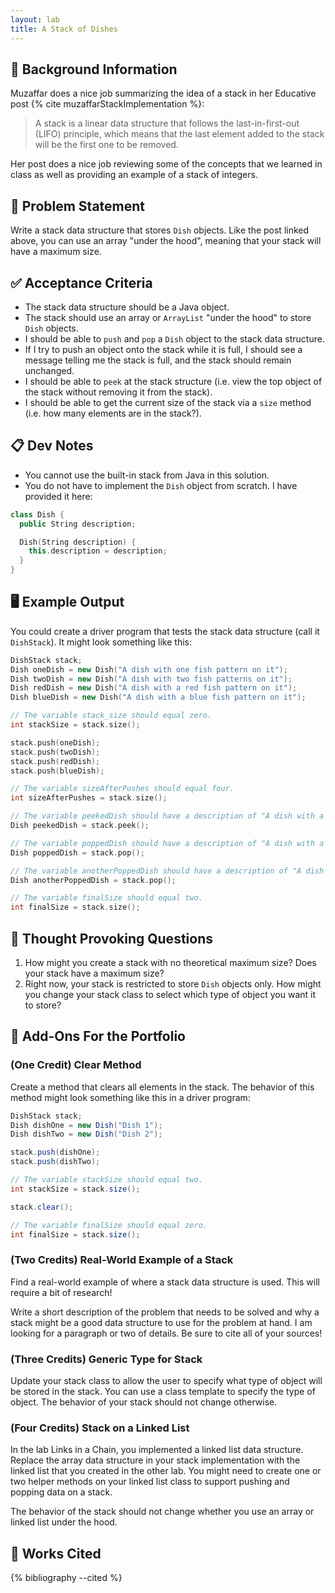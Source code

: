 ```yaml
---
layout: lab
title: A Stack of Dishes
---
```


## 🔖 Background Information

Muzaffar does a nice job summarizing the idea of a stack in her Educative post {% cite muzaffarStackImplementation %}:

> A stack is a linear data structure that follows the last-in-first-out (LIFO) principle, which means that the last element added to the stack will be the first one to be removed.

Her post does a nice job reviewing some of the concepts that we learned in class as well as providing an example of a stack of integers.

## 🎯 Problem Statement

Write a stack data structure that stores `Dish` objects. Like the post linked above, you can use an array "under the hood", meaning that your stack will have a maximum size.

## ✅ Acceptance Criteria

* The stack data structure should be a Java object.
* The stack should use an array or `ArrayList` "under the hood" to store `Dish` objects.
* I should be able to `push` and `pop` a `Dish` object to the stack data structure.
* If I try to push an object onto the stack while it is full, I should see a message telling me the stack is full, and the stack should remain unchanged.
* I should be able to `peek` at the stack structure (i.e. view the top object of the stack without removing it from the stack).
* I should be able to get the current size of the stack via a `size` method (i.e. how many elements are in the stack?).

## 📋 Dev Notes

* You cannot use the built-in stack from Java in this solution.
* You do not have to implement the `Dish` object from scratch. I have provided it here:

```cpp
class Dish {
  public String description;

  Dish(String description) {
    this.description = description;
  }
}
```

## 🖥️ Example Output

You could create a driver program that tests the stack data structure (call it `DishStack`). It might look something like this:

```cpp
DishStack stack;
Dish oneDish = new Dish("A dish with one fish pattern on it");
Dish twoDish = new Dish("A dish with two fish patterns on it");
Dish redDish = new Dish("A dish with a red fish pattern on it");
Dish blueDish = new Dish("A dish with a blue fish pattern on it");

// The variable stack_size should equal zero.
int stackSize = stack.size();

stack.push(oneDish);
stack.push(twoDish);
stack.push(redDish);
stack.push(blueDish);

// The variable sizeAfterPushes should equal four.
int sizeAfterPushes = stack.size();

// The variable peekedDish should have a description of "A dish with a blue fish pattern on it"
Dish peekedDish = stack.peek();

// The variable poppedDish should have a description of "A dish with a blue fish pattern on it"
Dish poppedDish = stack.pop();

// The variable anotherPoppedDish should have a description of "A dish with a red fish pattern on it"
Dish anotherPoppedDish = stack.pop();

// The variable finalSize should equal two.
int finalSize = stack.size();
```

## 📝 Thought Provoking Questions

1. How might you create a stack with no theoretical maximum size? Does your stack have a maximum size?
2. Right now, your stack is restricted to store `Dish` objects only. How might you change your stack class to select which type of object you want it to store?

## 💼 Add-Ons For the Portfolio

### (One Credit) Clear Method

Create a method that clears all elements in the stack. The behavior of this method might look something like this in a driver program:

```java
DishStack stack;
Dish dishOne = new Dish("Dish 1");
Dish dishTwo = new Dish("Dish 2");

stack.push(dishOne);
stack.push(dishTwo);

// The variable stackSize should equal two.
int stackSize = stack.size();

stack.clear();

// The variable finalSize should equal zero.
int finalSize = stack.size();
```

### (Two Credits) Real-World Example of a Stack

Find a real-world example of where a stack data structure is used. This will require a bit of research!

Write a short description of the problem that needs to be solved and why a stack might be a good data structure to use for the problem at hand. I am looking for a paragraph or two of details. Be sure to cite all of your sources!

### (Three Credits) Generic Type for Stack

Update your stack class to allow the user to specify what type of object will be stored in the stack. You can use a class template to specify the type of object. The behavior of your stack should not change otherwise.

### (Four Credits) Stack on a Linked List

In the lab Links in a Chain, you implemented a linked list data structure. Replace the array data structure in your stack implementation with the linked list that you created in the other lab. You might need to create one or two helper methods on your linked list class to support pushing and popping data on a stack.

The behavior of the stack should not change whether you use an array or linked list under the hood.

## 📘 Works Cited

{% bibliography --cited %}
